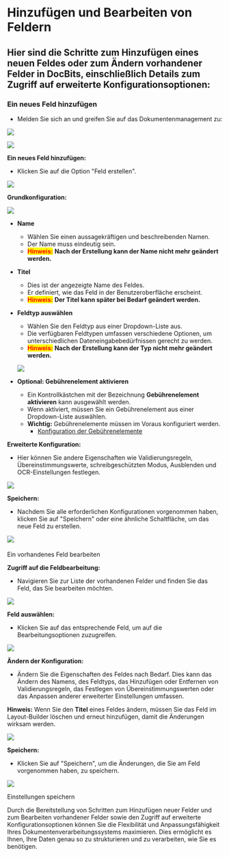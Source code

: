 # Hinzufügen und Bearbeiten von Feldern

## Hier sind die Schritte zum Hinzufügen eines neuen Feldes oder zum Ändern vorhandener Felder in DocBits, einschließlich Details zum Zugriff auf erweiterte Konfigurationsoptionen:

### Ein neues Feld hinzufügen

* Melden Sie sich an und greifen Sie auf das Dokumentenmanagement zu:

![](https://docs.docbits.com/~gitbook/image?url=https%3A%2F%2F578966019-files.gitbook.io%2F%7E%2Ffiles%2Fv0%2Fb%2Fgitbook-x-prod.appspot.com%2Fo%2Fspaces%252FT2n2w4uDCJvv7CJ5zrdk%252Fuploads%252Fx3R65rHE45OlNCmUWrws%252FBildschirmfoto%25202024-05-23%2520um%252013.35.39.png%3Falt%3Dmedia%26token%3D5955c7bc-60f1-462c-9a39-964a94a82a9e\&width=768\&dpr=4\&quality=100\&sign=d8b8226e\&sv=2)

![](https://docs.docbits.com/~gitbook/image?url=https%3A%2F%2F578966019-files.gitbook.io%2F%7E%2Ffiles%2Fv0%2Fb%2Fgitbook-x-prod.appspot.com%2Fo%2Fspaces%252FT2n2w4uDCJvv7CJ5zrdk%252Fuploads%252FaYWPJkffG6wnCbqyZPXj%252FBildschirmfoto%25202024-05-23%2520um%252013.38.53.png%3Falt%3Dmedia%26token%3Dcaa0a6ab-ca23-4602-83f2-e96956c25c00\&width=768\&dpr=4\&quality=100\&sign=942dc499\&sv=2)

**Ein neues Feld hinzufügen:**

* Klicken Sie auf die Option "Feld erstellen".

![](https://docs.docbits.com/~gitbook/image?url=https%3A%2F%2F578966019-files.gitbook.io%2F%7E%2Ffiles%2Fv0%2Fb%2Fgitbook-x-prod.appspot.com%2Fo%2Fspaces%252FT2n2w4uDCJvv7CJ5zrdk%252Fuploads%252FWT32A6D02SxrepzTsBb2%252FBildschirmfoto%25202024-05-23%2520um%252013.41.38.png%3Falt%3Dmedia%26token%3De12b24d3-6f21-421c-ba46-d597c5ded908\&width=768\&dpr=4\&quality=100\&sign=b9c92149\&sv=2)

**Grundkonfiguration:**

![](https://docs.docbits.com/~gitbook/image?url=https%3A%2F%2F578966019-files.gitbook.io%2F%7E%2Ffiles%2Fv0%2Fb%2Fgitbook-x-prod.appspot.com%2Fo%2Fspaces%252FT2n2w4uDCJvv7CJ5zrdk%252Fuploads%252FVZmZsa7k7aaxNRLBmF5B%252Fimage.png%3Falt%3Dmedia%26token%3Db86d33a6-aeec-4336-926d-ad3a742af004\&width=768\&dpr=4\&quality=100\&sign=565e929b\&sv=2)

* **Name**
  * Wählen Sie einen aussagekräftigen und beschreibenden Namen.
  * Der Name muss eindeutig sein.
  * <mark style="color:red;">**Hinweis:**</mark> **Nach der Erstellung kann der Name nicht mehr geändert werden.**
* **Titel**
  * Dies ist der angezeigte Name des Feldes.
  * Er definiert, wie das Feld in der Benutzeroberfläche erscheint.
  * <mark style="color:red;">**Hinweis:**</mark> **Der Titel kann später bei Bedarf geändert werden.**
*   **Feldtyp auswählen**

    * Wählen Sie den Feldtyp aus einer Dropdown-Liste aus.
    * Die verfügbaren Feldtypen umfassen verschiedene Optionen, um unterschiedlichen Dateneingabebedürfnissen gerecht zu werden.
    * <mark style="color:red;">**Hinweis:**</mark> **Nach der Erstellung kann der Typ nicht mehr geändert werden.**

    ![](https://docs.docbits.com/~gitbook/image?url=https%3A%2F%2F578966019-files.gitbook.io%2F%7E%2Ffiles%2Fv0%2Fb%2Fgitbook-x-prod.appspot.com%2Fo%2Fspaces%252FT2n2w4uDCJvv7CJ5zrdk%252Fuploads%252FGdj3E8rrETfMp5fcEV2v%252Fimage.png%3Falt%3Dmedia%26token%3D7c0e6903-2204-447e-9d9b-c645f5a39067\&width=768\&dpr=4\&quality=100\&sign=3dd6efa8\&sv=2)
* **Optional: Gebührenelement aktivieren**
  * Ein Kontrollkästchen mit der Bezeichnung **Gebührenelement aktivieren** kann ausgewählt werden.
  * Wenn aktiviert, müssen Sie ein Gebührenelement aus einer Dropdown-Liste auswählen.
  * **Wichtig:** Gebührenelemente müssen im Voraus konfiguriert werden.
    * [Konfiguration der Gebührenelemente](https://docs.docbits.com/infor-integration-and-configuration/importing-customer-master-data/m3/table-extraction-for-costing-element)

**Erweiterte Konfiguration:**

* Hier können Sie andere Eigenschaften wie Validierungsregeln, Übereinstimmungswerte, schreibgeschützten Modus, Ausblenden und OCR-Einstellungen festlegen.

![](https://docs.docbits.com/~gitbook/image?url=https%3A%2F%2F578966019-files.gitbook.io%2F%7E%2Ffiles%2Fv0%2Fb%2Fgitbook-x-prod.appspot.com%2Fo%2Fspaces%252FT2n2w4uDCJvv7CJ5zrdk%252Fuploads%252FMxWT88mJzJ9aXmDED7Q4%252Fimage.png%3Falt%3Dmedia%26token%3D08c8867f-b560-44b3-8c23-e58bc6a31edd\&width=768\&dpr=4\&quality=100\&sign=635dad12\&sv=2)

**Speichern:**

* Nachdem Sie alle erforderlichen Konfigurationen vorgenommen haben, klicken Sie auf "Speichern" oder eine ähnliche Schaltfläche, um das neue Feld zu erstellen.

![](https://docs.docbits.com/~gitbook/image?url=https%3A%2F%2F578966019-files.gitbook.io%2F%7E%2Ffiles%2Fv0%2Fb%2Fgitbook-x-prod.appspot.com%2Fo%2Fspaces%252FT2n2w4uDCJvv7CJ5zrdk%252Fuploads%252FN1fp3VvCI0z7Yfe9ab6Y%252Fimage.png%3Falt%3Dmedia%26token%3D6e465e61-7f18-4302-aa9d-1e7c7619d574\&width=768\&dpr=4\&quality=100\&sign=94a50871\&sv=2)

####

Ein vorhandenes Feld bearbeiten

**Zugriff auf die Feldbearbeitung:**

* Navigieren Sie zur Liste der vorhandenen Felder und finden Sie das Feld, das Sie bearbeiten möchten.

![](https://docs.docbits.com/~gitbook/image?url=https%3A%2F%2F578966019-files.gitbook.io%2F%7E%2Ffiles%2Fv0%2Fb%2Fgitbook-x-prod.appspot.com%2Fo%2Fspaces%252FT2n2w4uDCJvv7CJ5zrdk%252Fuploads%252F2PJ9r9cBuD1K9MILmfGg%252Fimage.png%3Falt%3Dmedia%26token%3D7228e55e-b499-4aa4-b93d-217461371e26\&width=768\&dpr=4\&quality=100\&sign=54b4ab44\&sv=2)

**Feld auswählen:**

* Klicken Sie auf das entsprechende Feld, um auf die Bearbeitungsoptionen zuzugreifen.

![](https://docs.docbits.com/~gitbook/image?url=https%3A%2F%2F578966019-files.gitbook.io%2F%7E%2Ffiles%2Fv0%2Fb%2Fgitbook-x-prod.appspot.com%2Fo%2Fspaces%252FT2n2w4uDCJvv7CJ5zrdk%252Fuploads%252F5EYT3k6jASAJz4RDgf2k%252Fimage.png%3Falt%3Dmedia%26token%3D4133db05-50cc-45e4-9c47-2ab9039e91ae\&width=768\&dpr=4\&quality=100\&sign=eac7a82f\&sv=2)

**Ändern der Konfiguration:**

* Ändern Sie die Eigenschaften des Feldes nach Bedarf. Dies kann das Ändern des Namens, des Feldtyps, das Hinzufügen oder Entfernen von Validierungsregeln, das Festlegen von Übereinstimmungswerten oder das Anpassen anderer erweiterter Einstellungen umfassen.

**Hinweis:** Wenn Sie den **Titel** eines Feldes ändern, müssen Sie das Feld im Layout-Builder löschen und erneut hinzufügen, damit die Änderungen wirksam werden.

![](https://docs.docbits.com/~gitbook/image?url=https%3A%2F%2F578966019-files.gitbook.io%2F%7E%2Ffiles%2Fv0%2Fb%2Fgitbook-x-prod.appspot.com%2Fo%2Fspaces%252FT2n2w4uDCJvv7CJ5zrdk%252Fuploads%252FChH8vw1tSklCKJQRZTwn%252Fimage.png%3Falt%3Dmedia%26token%3D01f468df-aca1-464f-9609-9a460cc36735\&width=768\&dpr=4\&quality=100\&sign=6b4bd2da\&sv=2)

**Speichern:**

* Klicken Sie auf "Speichern", um die Änderungen, die Sie am Feld vorgenommen haben, zu speichern.

![](https://docs.docbits.com/~gitbook/image?url=https%3A%2F%2F578966019-files.gitbook.io%2F%7E%2Ffiles%2Fv0%2Fb%2Fgitbook-x-prod.appspot.com%2Fo%2Fspaces%252FT2n2w4uDCJvv7CJ5zrdk%252Fuploads%252FOm9YrCnnYI3JWDj0RPjT%252Fimage.png%3Falt%3Dmedia%26token%3Dc4b0e2d7-8402-4acc-9cfb-11c360ca1aaf\&width=768\&dpr=4\&quality=100\&sign=9fbc3f36\&sv=2)

Einstellungen speichern

Durch die Bereitstellung von Schritten zum Hinzufügen neuer Felder und zum Bearbeiten vorhandener Felder sowie den Zugriff auf erweiterte Konfigurationsoptionen können Sie die Flexibilität und Anpassungsfähigkeit Ihres Dokumentenverarbeitungssystems maximieren. Dies ermöglicht es Ihnen, Ihre Daten genau so zu strukturieren und zu verarbeiten, wie Sie es benötigen.
